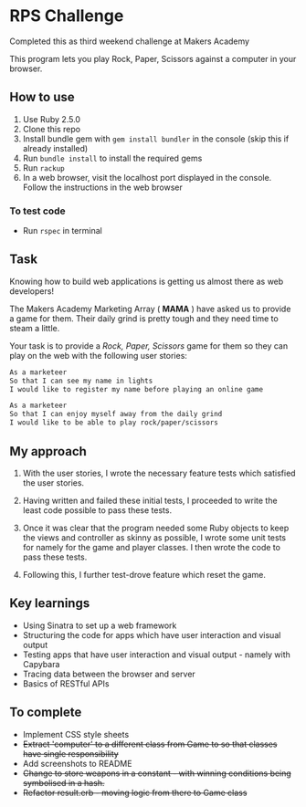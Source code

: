 # RPS Challenge

Completed this as third weekend challenge at Makers Academy

This program lets you play Rock, Paper, Scissors against a computer in your browser.

## How to use

1. Use Ruby 2.5.0
2. Clone this repo
3. Install bundle gem with ```gem install bundler``` in the console (skip this if already installed)
4. Run ```bundle install``` to install the required gems
5. Run ```rackup```
6. In a web browser, visit the localhost port displayed in the console. Follow the instructions in the web browser

### To test code

* Run ```rspec``` in terminal

## Task

Knowing how to build web applications is getting us almost there as web developers!

The Makers Academy Marketing Array ( **MAMA** ) have asked us to provide a game for them. Their daily grind is pretty tough and they need time to steam a little.

Your task is to provide a _Rock, Paper, Scissors_ game for them so they can play on the web with the following user stories:

```sh
As a marketeer
So that I can see my name in lights
I would like to register my name before playing an online game

As a marketeer
So that I can enjoy myself away from the daily grind
I would like to be able to play rock/paper/scissors
```
## My approach

1. With the user stories, I wrote the necessary feature tests which satisfied the user stories.

2. Having written and failed these initial tests, I proceeded to write the least code possible to pass these tests.

3. Once it was clear that the program needed some Ruby objects to keep the views and controller as skinny as possible, I wrote some unit tests for namely for the game and player classes. I then wrote the code to pass these tests.

4. Following this, I further test-drove feature which reset the game.

## Key learnings

* Using Sinatra to set up a web framework
* Structuring the code for apps which have user interaction and visual output
* Testing apps that have user interaction and visual output - namely with Capybara
* Tracing data between the browser and server
* Basics of RESTful APIs

## To complete

* Implement CSS style sheets
* ~~Extract 'computer' to a different class from Game to so that classes have single responsibility~~
* Add screenshots to README
* ~~Change to store weapons in a constant - with winning conditions being symbolised in a hash.~~
* ~~Refactor result.erb - moving logic from there to Game class~~
